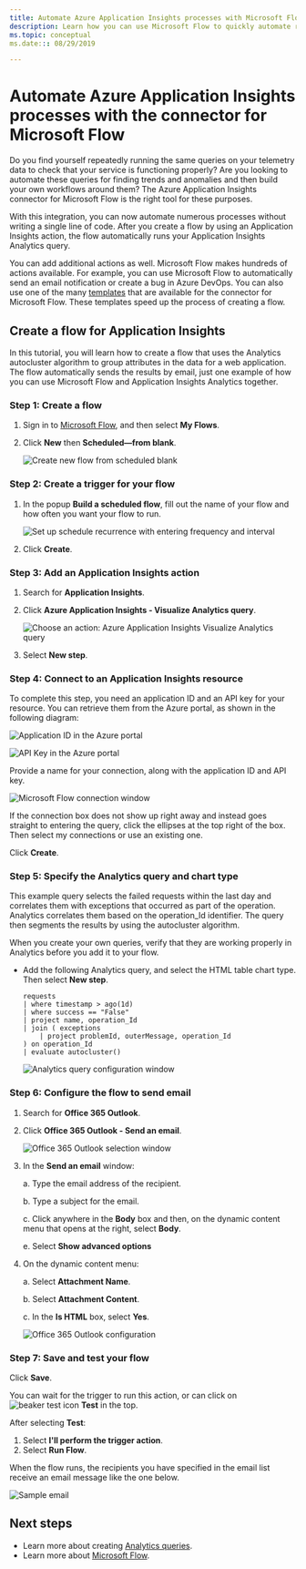 ```yaml
---
title: Automate Azure Application Insights processes with Microsoft Flow
description: Learn how you can use Microsoft Flow to quickly automate repeatable processes by using the Application Insights connector.
ms.topic: conceptual
ms.date::: 08/29/2019

---
```


# Automate Azure Application Insights processes with the connector for Microsoft Flow

Do you find yourself repeatedly running the same queries on your telemetry data to check that your service is functioning properly? Are you looking to automate these queries for finding trends and anomalies and then build your own workflows around them? The Azure Application Insights connector for Microsoft Flow is the right tool for these purposes.

With this integration, you can now automate numerous processes without writing a single line of code. After you create a flow by using an Application Insights action, the flow automatically runs your Application Insights Analytics query.

You can add additional actions as well. Microsoft Flow makes hundreds of actions available. For example, you can use Microsoft Flow to automatically send an email notification or create a bug in Azure DevOps. You can also use one of the many [templates](https://ms.flow.microsoft.com/connectors/shared_applicationinsights/?slug=azure-application-insights) that are available for the connector for Microsoft Flow. These templates speed up the process of creating a flow.

<!--The Application Insights connector also works with [Azure Power Apps](https://powerapps.microsoft.com/) and [Azure Logic Apps](https://azure.microsoft.com/services/logic-apps/?v=17.23h). -->

## Create a flow for Application Insights

In this tutorial, you will learn how to create a flow that uses the Analytics autocluster algorithm to group attributes in the data for a web application. The flow automatically sends the results by email, just one example of how you can use Microsoft Flow and Application Insights Analytics together.

### Step 1: Create a flow

1. Sign in to [Microsoft Flow](https://flow.microsoft.com), and then select **My Flows**.
2. Click **New** then **Scheduled—from blank**.

    ![Create new flow from scheduled blank](./media/automate-with-flow/1-create.png)

### Step 2: Create a trigger for your flow

1. In the popup **Build a scheduled flow**, fill out the name of your flow and how often you want your flow to run.

    ![Set up schedule recurrence with entering frequency and interval](./media/automate-with-flow/2-schedule.png)

1. Click **Create**.

### Step 3: Add an Application Insights action

1. Search for **Application Insights**.
2. Click **Azure Application Insights - Visualize Analytics query**.

    ![Choose an action: Azure Application Insights Visualize Analytics query](./media/automate-with-flow/3-visualize.png)

3. Select **New step**.

### Step 4: Connect to an Application Insights resource

To complete this step, you need an application ID and an API key for your resource. You can retrieve them from the Azure portal, as shown in the following diagram:

![Application ID in the Azure portal](./media/automate-with-flow/5apiaccess.png)

![API Key in the Azure portal](./media/automate-with-flow/6apikey.png)

Provide a name for your connection, along with the application ID and API key.

   ![Microsoft Flow connection window](./media/automate-with-flow/4-connection.png)

If the connection box does not show up right away and instead goes straight to entering the query, click the ellipses at the top right of the box. Then select my connections or use an existing one.

Click **Create**.

### Step 5: Specify the Analytics query and chart type
This example query selects the failed requests within the last day and correlates them with exceptions that occurred as part of the operation. Analytics correlates them based on the operation_Id identifier. The query then segments the results by using the autocluster algorithm.

When you create your own queries, verify that they are working properly in Analytics before you add it to your flow.

- Add the following Analytics query, and select the HTML table chart type. Then select **New step**.

    ```
    requests
    | where timestamp > ago(1d)
    | where success == "False"
    | project name, operation_Id
    | join ( exceptions
        | project problemId, outerMessage, operation_Id
    ) on operation_Id
    | evaluate autocluster()
    ```
    
    ![Analytics query configuration window](./media/automate-with-flow/5-query.png)

### Step 6: Configure the flow to send email

1. Search for **Office 365 Outlook**.
2. Click **Office 365 Outlook - Send an email**.

    ![Office 365 Outlook selection window](./media/automate-with-flow/6-outlook.png)

1. In the **Send an email** window:

   a. Type the email address of the recipient.

   b. Type a subject for the email.

   c. Click anywhere in the **Body** box and then, on the dynamic content menu that opens at the right, select **Body**.

   e. Select **Show advanced options**

1. On the dynamic content menu:

    a. Select **Attachment Name**.

    b. Select **Attachment Content**.
    
    c. In the **Is HTML** box, select **Yes**.

    ![Office 365 Outlook configuration](./media/automate-with-flow/7-email.png)

### Step 7: Save and test your flow

Click **Save**.

You can wait for the trigger to run this action, or can click on ![beaker test icon](./media/automate-with-flow/testicon.png) **Test** in the top.

After selecting **Test**:

1. Select **I'll perform the trigger action**.
2. Select **Run Flow**.

When the flow runs, the recipients you have specified in the email list receive an email message like the one below.

![Sample email](./media/automate-with-flow/flow9.png)

## Next steps

- Learn more about creating [Analytics queries](../../azure-monitor/log-query/get-started-queries.md).
- Learn more about [Microsoft Flow](https://ms.flow.microsoft.com).

<!--Link references-->
